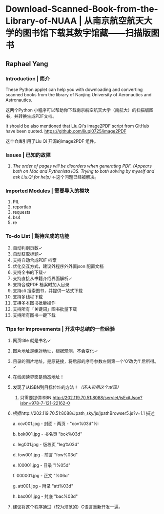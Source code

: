 # Download-Scanned-Book-from-the-Library-of-NUAA | 从南京航空航天大学的图书馆下载其数字馆藏——扫描版图书
## Raphael Yang

### Introduction | 简介
These Python applet can help you with downloading and converting scanned books from the library of Nanjing University of Aeronautics and Astronautics.

这两个Python 小程序可以帮助你下载南京航空航天大学（南航大）的扫描版图书，并转换生成PDF文档。

It should be also mentioned that Liu.Qi's image2PDF script from GitHub have been quoted. https://github.com/liuqi0725/image2PDF

这个仓库引用了Liu Qi 开源的image2PDF 组件。

### Issues | 已知的故障
1. _The order of pages will be disorders when generating PDF. (Appears both on Mac and Pythonista iOS. Trying to both solving by myself and ask Liu.Qi for help)_ ←这个问题已经被解决。

### Imported Modules | 需要导入的模块
1. PIL
2. reportlab
3. requests
4. bs4
5. re

### To-do List | 期待完成的功能
2. 自动判别页数✓
3. 自动获取标题✓
4. 支持自动合成PDF 档案
5. 优化交互方式，建议外程序外外置json 配置文档
1. 支持全书的下载✓
5. 支持直接从书籍介绍界面解析✓
6. 支持合成PDF 档案时加入目录
7. 支持cli 搜索图书，并提供一站式下载
8. 支持多线程下载
10. 支持多本图书批量操作
11. 支持所有「关键词」图书批量下载
12. 支持所有图书一键下载



### Tips for Improvements | 开发中总结的一些经验
1. 网页title 就是书名✓
2. 图片地址是绝对地址，根据观测，不会变化✓
3. 目录的图片地址，是原链接，将后部的序号参数左侧第一个'0'改为'!'后所得。✓
4. 在线阅读界面是动态地址！
5. 发现了从ISBN到目标位址的方法！*（还未实用这个发现）*
	1. 只需要提供ISBN http://202.119.70.51:8088/servlet/isExitJson?isbn=978-7-121-22162-0

6. 根据http://202.119.70.51:8088/Jpath\_sky/js/jpathBrowser5.js?v=1.1 描述

	a. cov001.jpg - 封面 - 两页 -  "cov%03d"%i

	b. bok001.jpg - 书名页 "bok%03d"

	c. leg001.jpg - 版权页 "leg%03d"

	d. fow001.jpg - 前言 "fow%03d"

	e. !00001.jpg - 目录 "!%05d"

	f. 000001.jpg - 正文 "%06d"

	g. att001.jpg - 附录 "att%03d"

	h. bac001.jpg - 封底 "bac%03d"
7. 建议将这个程序通过（较为规范的）C语言重新开发一遍。
